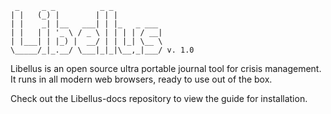 ```
 _     _ _          _ _
| |   (_) |        | | | 
| |    _| |__   ___| | |_   _ ___ 
| |   | | '_ \ / _ \ | | | | / __|
| |___| | |_) |  __/ | | |_| \__ \
\_____/_|_.__/ \___|_|_|\__,_|___/ v. 1.0
```

Libellus is an open source ultra portable journal tool for crisis management. It runs in all modern web browsers, ready to use out of the box.

Check out the Libellus-docs repository to view the guide for installation.

